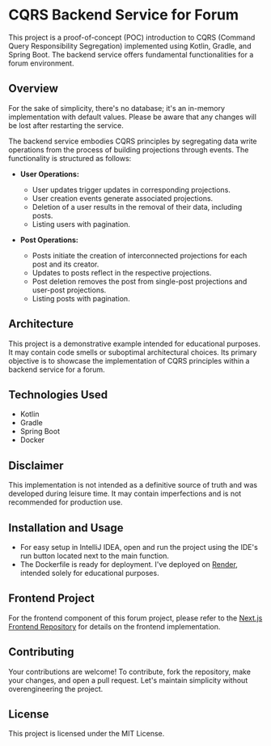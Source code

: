 # CQRS Backend Service for Forum

This project is a proof-of-concept (POC) introduction to CQRS (Command Query Responsibility Segregation) implemented using Kotlin, Gradle, and Spring Boot. The backend service offers fundamental functionalities for a forum environment.

## Overview

For the sake of simplicity, there's no database; it's an in-memory implementation with default values. Please be aware that any changes will be lost after restarting the service.

The backend service embodies CQRS principles by segregating data write operations from the process of building projections through events. The functionality is structured as follows:

- **User Operations:**
    - User updates trigger updates in corresponding projections.
    - User creation events generate associated projections.
    - Deletion of a user results in the removal of their data, including posts.
    - Listing users with pagination.

- **Post Operations:**
    - Posts initiate the creation of interconnected projections for each post and its creator.
    - Updates to posts reflect in the respective projections.
    - Post deletion removes the post from single-post projections and user-post projections.
    - Listing posts with pagination.

## Architecture

This project is a demonstrative example intended for educational purposes. It may contain code smells or suboptimal architectural choices. Its primary objective is to showcase the implementation of CQRS principles within a backend service for a forum.

## Technologies Used

- Kotlin
- Gradle
- Spring Boot
- Docker

## Disclaimer

This implementation is not intended as a definitive source of truth and was developed during leisure time. It may contain imperfections and is not recommended for production use.

## Installation and Usage

- For easy setup in IntelliJ IDEA, open and run the project using the IDE's run button located next to the main function.
- The Dockerfile is ready for deployment. I've deployed on [Render](https://render.com/), intended solely for educational purposes.

## Frontend Project

For the frontend component of this forum project, please refer to the [Next.js Frontend Repository](https://github.com/ManuelLG92/next-forum) for details on the frontend implementation.

## Contributing

Your contributions are welcome! To contribute, fork the repository, make your changes, and open a pull request. Let's maintain simplicity without overengineering the project.

## License

This project is licensed under the MIT License.
